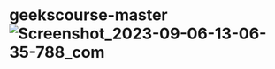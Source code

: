 # geekscourse-master![Screenshot_2023-09-06-13-06-35-788_com](https://github.com/SumitIdea/geekscourse-master/assets/73341435/5aebead9-1758-4c59-9562-7d1a3712159f)
